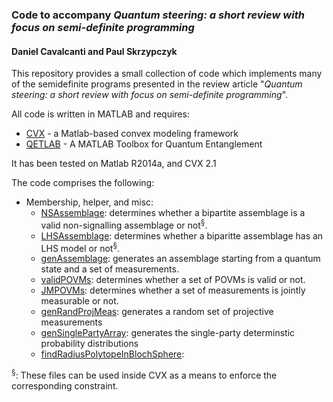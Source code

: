 ### Code to accompany *Quantum steering: a short review with focus on semi-definite programming*
#### Daniel Cavalcanti and Paul Skrzypczyk

This repository provides a small collection of code which implements many of the semidefinite programs presented in the review article "*Quantum steering: a short review with focus on semi-definite programming*".

All code is written in MATLAB and requires:
- [CVX](http://cvxr.com/) - a Matlab-based convex modeling framework
- [QETLAB](http://www.qetlab.com/) - A MATLAB Toolbox for Quantum Entanglement

It has been tested on Matlab R2014a, and CVX 2.1 

The code comprises the following:
- Membership, helper, and misc:
  - [NSAssemblage](https://github.com/paulskrzypczyk/steeringreview/blob/master/NSAssemblage.m): determines whether a bipartite assemblage is a valid non-signalling assemblage or not<sup>§</sup>.
  - [LHSAssemblage](https://github.com/paulskrzypczyk/steeringreview/blob/master/LHSAssemblage.m): determines whether a biparitte assemblage has an LHS model or not<sup>§</sup>.
  - [genAssemblage](https://github.com/paulskrzypczyk/steeringreview/blob/master/genAssemblage.m): generates an assemblage starting from a quantum state and a set of measurements.
  - [validPOVMs](https://github.com/paulskrzypczyk/steeringreview/blob/master/validPOVMs.m): determines whether a set of POVMs is valid or not.
  - [JMPOVMs](https://github.com/paulskrzypczyk/steeringreview/blob/master/JMPOVMs.m): determines whether a set of measurements is jointly measurable or not.
  - [genRandProjMeas](https://github.com/paulskrzypczyk/steeringreview/blob/master/genRandProjMeas.m): generates a random set of projective measurements
  - [genSinglePartyArray](https://github.com/paulskrzypczyk/steeringreview/blob/master/genSinglePartyArray.m): generates the single-party determinstic probability distributions
  - [findRadiusPolytopeInBlochSphere](https://github.com/paulskrzypczyk/steeringreview/blob/master/findRadiusPolytopeInBlochSphere.m):
  
<sup>§</sup>: These files can be used inside CVX as a means to enforce the corresponding constraint. 
